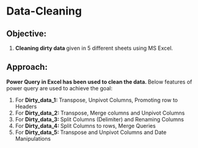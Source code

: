 # Data-Cleaning
## Objective:
1. <strong> Cleaning dirty data </strong> given in 5 different sheets using MS Excel.

## Approach:
<strong> Power Query in Excel has been used to clean the data. </strong>
Below features of power query are used to achieve the goal:
1. For <strong> Dirty_data_1: </strong> Transpose, Unpivot Columns, Promoting row to Headers
2. For <strong> Dirty_data_2: </strong> Transpose, Merge columns and Unpivot Columns
3. For <strong> Dirty_data_3: </strong> Split Columns (Delimiter) and Renaming Columns
4. For <strong> Dirty_data_4: </strong> Split Columns to rows, Merge Queries
5. For <strong> Dirty_data_5: </strong> Transpose and Unpivot Columns and Date Manipulations

